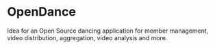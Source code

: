# OpenDance
Idea for an Open Source dancing application for member management, video distribution, aggregation, video analysis and more. 
